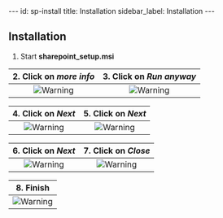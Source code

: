 <head>
    <meta name="robots" content="noindex">
</head>
---
id: sp-install
title: Installation
sidebar_label: Installation
---

## Installation

1. Start **sharepoint_setup.msi**

| 2. Click on _more info_  | 3. Click on _Run anyway_ |
| :----------------------: | :----------------------: |
| ![Warning][installen-03] | ![Warning][installen-04] |

|    4. Click on _Next_    |    5. Click on _Next_    |
| :----------------------: | :----------------------: |
| ![Warning][installen-05] | ![Warning][installen-06] |

|    6. Click on _Next_    |   7. Click on _Close_    |
| :----------------------: | :----------------------: |
| ![Warning][installen-07] | ![Warning][installen-08] |

|        8. Finish         |
| :----------------------: |
| ![Warning][installen-09] |

<!-- ************************** -->
<!-- ***** Pictures List ***** -->
<!-- ************************** -->

[installen-03]: /kizeo-forms-documentations/img/sp/en/installen-03.png
[installen-04]: /kizeo-forms-documentations/img/sp/en/installen-04.png
[installen-05]: /kizeo-forms-documentations/img/sp/en/installen-05.png
[installen-06]: /kizeo-forms-documentations/img/sp/en/installen-06.png
[installen-07]: /kizeo-forms-documentations/img/sp/en/installen-07.png
[installen-08]: /kizeo-forms-documentations/img/sp/en/installen-08.png
[installen-09]: /kizeo-forms-documentations/img/sp/en/installen-09.png
[separator]: /kizeo-forms-documentations/img/sp/en/installen-09.png
